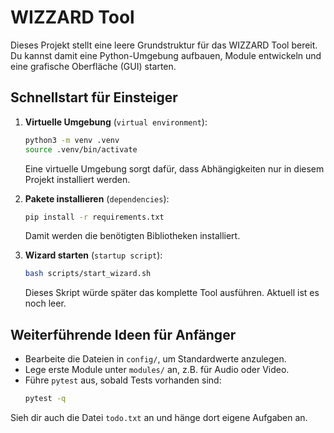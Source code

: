 # WIZZARD Tool

Dieses Projekt stellt eine leere Grundstruktur für das WIZZARD Tool bereit. Du kannst damit eine Python-Umgebung aufbauen, Module entwickeln und eine grafische Oberfläche (GUI) starten.

## Schnellstart für Einsteiger

1. **Virtuelle Umgebung** (`virtual environment`):
   ```bash
   python3 -m venv .venv
   source .venv/bin/activate
   ```
   Eine virtuelle Umgebung sorgt dafür, dass Abhängigkeiten nur in diesem Projekt installiert werden.

2. **Pakete installieren** (`dependencies`):
   ```bash
   pip install -r requirements.txt
   ```
   Damit werden die benötigten Bibliotheken installiert.

3. **Wizard starten** (`startup script`):
   ```bash
   bash scripts/start_wizard.sh
   ```
   Dieses Skript würde später das komplette Tool ausführen. Aktuell ist es noch leer.

## Weiterführende Ideen für Anfänger

- Bearbeite die Dateien in `config/`, um Standardwerte anzulegen.
- Lege erste Module unter `modules/` an, z.B. für Audio oder Video.
- Führe `pytest` aus, sobald Tests vorhanden sind:
  ```bash
  pytest -q
  ```

Sieh dir auch die Datei `todo.txt` an und hänge dort eigene Aufgaben an.
